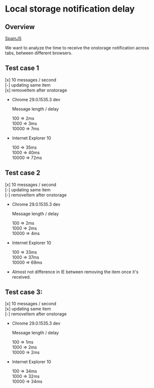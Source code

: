 Local storage notification delay
================================

Overview
--------
[SpainJS](http://spainjs.org/)

We want to analyze the time to receive the onstorage notification across tabs, between different browsers.


Test case 1
-----------

[x] 10 messages / second  
[-] updating same item  
[x] removeItem after onstorage

- Chrome 29.0.1535.3 dev

  Message length / delay

  100 => 2ms  
  1000 => 3ms  
  10000 => 7ms  
  
- Internet Explorer 10

  100 => 35ms  
  1000 => 40ms  
  10000 => 72ms  
  
  
Test case 2
-----------

[x] 10 messages / second  
[-] updating same item  
[-] removeItem after onstorage  

- Chrome 29.0.1535.3 dev

  Message length / delay
  
  100 => 2ms  
  1000 => 2ms  
  10000 => 4ms

- Internet Explorer 10

  100 => 33ms  
  1000 => 37ms  
  10000 => 69ms
  
* Almost not difference in IE between removing the item once it's received.


Test case 3:
------------

[x] 10 messages / second    
[x] updating same item  
[-] removeItem after onstorage

- Chrome 29.0.1535.3 dev

  Message length / delay
  
  100 => 1ms  
  1000 => 2ms  
  10000 => 2ms  

- Internet Explorer 10

  100 => 34ms  
  1000 => 32ms  
  10000 => 34ms
